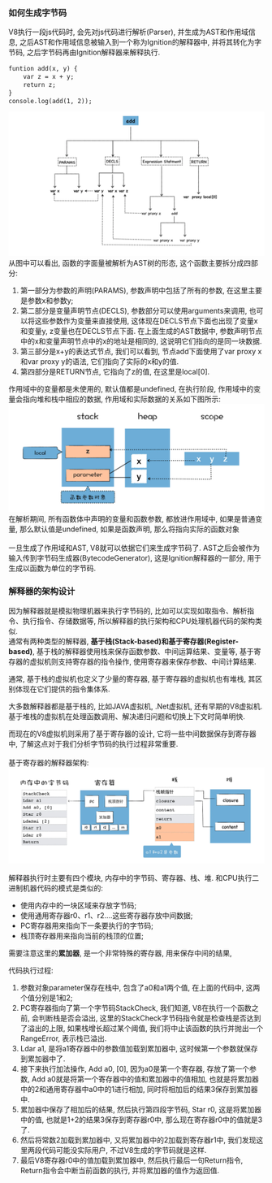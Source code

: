 ### 如何生成字节码
V8执行一段js代码时, 会先对js代码进行解析(Parser), 并生成为AST和作用域信息, 之后AST和作用域信息被输入到一个称为Ignition的解释器中, 并将其转化为字节码, 之后字节码再由Ignition解释器来解释执行.  
```
funtion add(x, y) {
    var z = x + y;
    return z;
}
console.log(add(1, 2));
```
![avatar](./assets/函数AST.webp)  
从图中可以看出, 函数的字面量被解析为AST树的形态, 这个函数主要拆分成四部分:   
1. 第一部分为参数的声明(PARAMS), 参数声明中包括了所有的参数, 在这里主要是参数x和参数y;  
2. 第二部分是变量声明节点(DECLS), 参数部分可以使用arguments来调用, 也可以将这些参数作为变量来直接使用, 这体现在DECLS节点下面也出现了变量x和变量y, z变量也在DECLS节点下面. 在上面生成的AST数据中, 参数声明节点中的x和变量声明节点中的x的地址是相同的, 这说明它们指向的是同一块数据.  
3. 第三部分是x+y的表达式节点, 我们可以看到, 节点add下面使用了var proxy x和var proxy y的语法, 它们指向了实际的x和y的值.  
4. 第四部分是RETURN节点, 它指向了z的值, 在这里是local[0].  

作用域中的变量都是未使用的, 默认值都是undefined, 在执行阶段, 作用域中的变量会指向堆和栈中相应的数据, 作用域和实际数据的关系如下图所示:  
![avatar](./assets/作用域和实际数据关系.webp)  
在解析期间, 所有函数体中声明的变量和函数参数, 都放进作用域中, 如果是普通变量, 那么默认值是undefined, 如果是函数声明, 那么将指向实际的函数对象
<br>  
一旦生成了作用域和AST, V8就可以依据它们来生成字节码了. AST之后会被作为输入传到字节码生成器(BytecodeGenerator), 这是Ignition解释器的一部分, 用于生成以函数为单位的字节码.  

### 解释器的架构设计  
因为解释器就是模拟物理机器来执行字节码的, 比如可以实现如取指令、解析指令、执行指令、存储数据等, 所以解释器的执行架构和CPU处理机器代码的架构类似.  
通常有两种类型的解释器, **基于栈(Stack-based)和基于寄存器(Register-based)**, 基于栈的解释器使用栈来保存函数参数、中间运算结果、变量等, 基于寄存器的虚拟机则支持寄存器的指令操作, 使用寄存器来保存参数、中间计算结果. 

通常, 基于栈的虚拟机也定义了少量的寄存器, 基于寄存器的虚拟机也有堆栈, 其区别体现在它们提供的指令集体系.  

大多数解释器都是基于栈的, 比如JAVA虚拟机, .Net虚拟机, 还有早期的V8虚拟机. 基于堆栈的虚拟机在处理函数调用、解决递归问题和切换上下文时简单明快.  

而现在的V8虚拟机则采用了基于寄存器的设计, 它将一些中间数据保存到寄存器中, 了解这点对于我们分析字节码的执行过程非常重要.  
<br>
基于寄存器的解释器架构:  
![avatar](./assets/基于寄存器的解释器架构.webp)  

解释器执行时主要有四个模块, 内存中的字节码、寄存器、栈、堆. 和CPU执行二进制机器代码的模式是类似的: 
- 使用内存中的一块区域来存放字节码;  
- 使用通用寄存器r0、r1、r2....这些寄存器存放中间数据;  
- PC寄存器用来指向下一条要执行的字节码;  
- 栈顶寄存器用来指向当前的栈顶的位置;  

需要注意这里的**累加器**, 是一个非常特殊的寄存器, 用来保存中间的结果, 

代码执行过程:  
1. 参数对象parameter保存在栈中, 包含了a0和a1两个值, 在上面的代码中, 这两个值分别是1和2;  
2. PC寄存器指向了第一个字节码StackCheck, 我们知道, V8在执行一个函数之前, 会判断栈是否会溢出, 这里的StackCheck字节码指令就是检查栈是否达到了溢出的上限, 如果栈增长超过某个阈值, 我们将中止该函数的执行并抛出一个RangeError, 表示栈已溢出.  
3. Ldar a1, 是将a1寄存器中的参数值加载到累加器中, 这时候第一个参数就保存到累加器中了.  
4. 接下来执行加法操作, Add a0, [0], 因为a0是第一个寄存器, 存放了第一个参数, Add a0就是将第一个寄存器中的值和累加器中的值相加, 也就是将累加器中的2和通用寄存器中a0中的1进行相加, 同时将相加后的结果3保存到累加器中. 
5. 累加器中保存了相加后的结果, 然后执行第四段字节码, Star r0, 这是将累加器中的值, 也就是1+2的结果3保存到寄存器r0中, 那么现在寄存器r0中的值就是3了.  
6. 然后将常数2加载到累加器中, 又将累加器中的2加载到寄存器r1中, 我们发现这里两段代码可能没实际用户, 不过V8生成的字节码就是这样. 
7. 最后V8寄存器r0中的值加载到累加器中, 然后执行最后一句Return指令, Return指令会中断当前函数的执行, 并将累加器的值作为返回值.  



